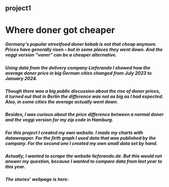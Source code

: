 ## project1
# Where doner got cheaper
##### Germany's popular streetfood doner kebab is not that cheap anymore. Prices have generally risen – but in some places they went down. And the veggi version "voner" can be a cheaper alternative.

##### Using data from the delivery company Lieferando I showed how the average doner price in big German cities changed from July 2023 to January 2024.
##### Though there was a big public discussion about the rise of doner prices, it turned out that in Berlin the difference was not as big as I had expected. Also, in some cities the average actually went down.
##### Besides, I was curious about the price difference between a normal doner and the veggi version for my zip code in Hamburg.

##### For this project I created my own website. I made my charts with datawrapper. For the firth graph I used data that was published by the company. For the second one I created my own small data set by hand.

##### Actually, I wanted to scrape the website lieferando.de. But this would not answer my question, because I wanted to compare data from last year to this year.

##### The stories' webpage is here: 

